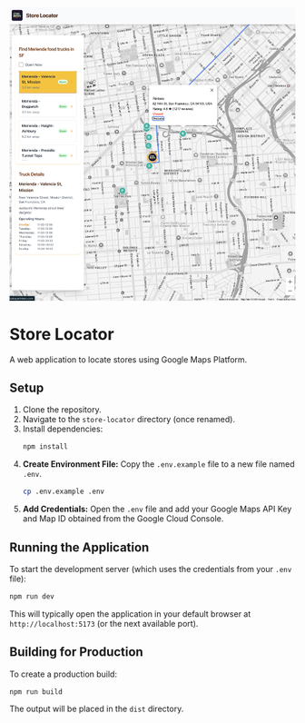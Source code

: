 ![Store Locator App Preview](store-locator.png)

# Store Locator

A web application to locate stores using Google Maps Platform.

## Setup

1.  Clone the repository.
2.  Navigate to the `store-locator` directory (once renamed).
3.  Install dependencies:
    ```bash
    npm install
    ```
4.  **Create Environment File:** Copy the `.env.example` file to a new file named `.env`.
    ```bash
    cp .env.example .env
    ```
5.  **Add Credentials:** Open the `.env` file and add your Google Maps API Key and Map ID obtained from the Google Cloud Console.

## Running the Application

To start the development server (which uses the credentials from your `.env` file):

```bash
npm run dev
```

This will typically open the application in your default browser at `http://localhost:5173` (or the next available port).

## Building for Production

To create a production build:

```bash
npm run build
```

The output will be placed in the `dist` directory.